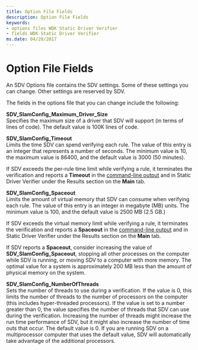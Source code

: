 ```yaml
---
title: Option File Fields
description: Option File Fields
keywords:
- options files WDK Static Driver Verifier
- fields WDK Static Driver Verifier
ms.date: 04/20/2017
---
```


# Option File Fields


An SDV Options file contains the SDV settings. Some of these settings you can change. Other settings are reserved by SDV.

The fields in the options file that you can change include the following:

<span id="SDV_SlamConfig_Maximum_Driver_Size"></span><span id="sdv_slamconfig_maximum_driver_size"></span><span id="SDV_SLAMCONFIG_MAXIMUM_DRIVER_SIZE"></span>**SDV\_SlamConfig\_Maximum\_Driver\_Size**  
Specifies the maximum size of a driver that SDV will support (in terms of lines of code). The default value is 100K lines of code.

<span id="SDV_SlamConfig_Timeout"></span><span id="sdv_slamconfig_timeout"></span><span id="SDV_SLAMCONFIG_TIMEOUT"></span>**SDV\_SlamConfig\_Timeout**  
Limits the time SDV can spend verifying each rule. The value of this entry is an integer that represents a number of seconds. The minimum value is 10, the maximum value is 86400, and the default value is 3000 (50 minutes).

If SDV exceeds the per-rule time limit while verifying a rule, it terminates the verification and reports a **Timeout** in the [command-line output](command-line-output.md) and in Static Driver Verifier under the Results section on the **Main** tab.

<span id="SDV_SlamConfig_Spaceout"></span><span id="sdv_slamconfig_spaceout"></span><span id="SDV_SLAMCONFIG_SPACEOUT"></span>**SDV\_SlamConfig\_Spaceout**  
Limits the amount of virtual memory that SDV can consume when verifying each rule. The value of this entry is an integer in megabyte (MB) units. The minimum value is 100, and the default value is 2500 MB (2.5 GB.)

If SDV exceeds the virtual memory limit while verifying a rule, it terminates the verification and reports a **Spaceout** in the [command-line output](command-line-output.md) and in Static Driver Verifier under the Results section on the **Main** tab.

If SDV reports a **Spaceout**, consider increasing the value of **SDV\_SlamConfig\_Spaceout**, stopping all other processes on the computer while SDV is running, or moving SDV to a computer with more memory. The optimal value for a system is approximately 200 MB less than the amount of physical memory on the system.

<span id="SDV_SlamConfig_NumberOfThreads"></span><span id="sdv_slamconfig_numberofthreads"></span><span id="SDV_SLAMCONFIG_NUMBEROFTHREADS"></span>**SDV\_SlamConfig\_NumberOfThreads**  
Sets the number of threads to use during a verification. If the value is 0, this limits the number of threads to the number of processors on the computer (this includes hyper-threaded processors). If the value is set to a number greater than 0, the value specifies the number of threads that SDV can use during the verification. Increasing the number of threads might increase the run time performance of SDV, but it might also increase the number of time outs that occur. The default value is 0. If you are running SDV on a multiprocessor computer that uses the default value, SDV will automatically take advantage of the additional processors.

 

 





